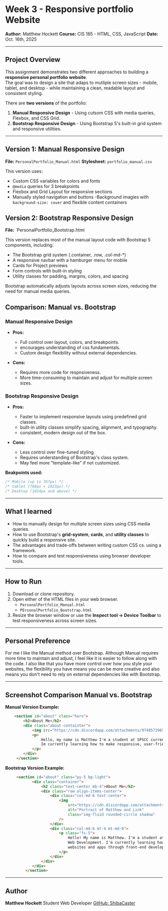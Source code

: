 # Week 3 - Responsive portfolio Website

**Author:** Matthew Hockett 
**Course:** CIS 185 - HTML, CSS, JavaScript 
**Date:** Oct. 16th, 2025

---

## Project Overview

This assignment demonstrates two different approaches to building a **responsive personal portfolio website**.  
The goal was to design a site that adaps to mutliple screen sizes - mobile, tablet, and desktop - while maintaining a clean, readable layout and consistent styling.

There are **two versions** of the portfolio:

1. **Manual Responsive Design** - Using cutsom CSS with media queries, Flexbox, and CSS Grid.
2. **Bootstrap Responsive Design** - Using Bootstrap 5's built-in grid system and responsive utilities.

---

## Version 1: Manual Responsive Design

**File:** `PersonalPortfolio_Manual.html`
**Stylesheet:** `portfolio_manual.css`

This version uses:
- Custom CSS variables for colors and fonts
- `@media` queries for 3 breakpoints
- Flexbox and Grid Layout for responsive sections
- Manually styled navigation and buttons
-Background imagies with `background-size: cover` and flexible content containers

## Version 2: Bootstrap Responsive Design

**File:** `PersonalPortfolio_Bootstrap.html

This version replaces most of the manual layout code with Bootstrap 5 components, including:

- The Bootstrap grid system (.container, .row, .col-md-*)
- A responsive navbar with a hamburger menu for mobile
- Cards for Project previews
- Form controls with built-in styling
- Utility classes for padding, margins, colors, and spacing

Bootstrap automatically adjusts layouts across screen sizes, reducing the need for manual media queries.

## Comparison: Manual vs. Bootstrap

### Manual Responsive Design
- **Pros:**
    - Full control over layout, colors, and breakpoints.
    - encourages understanding of css fundamentals.
    - Custom design flexibility without external dependencies.

- **Cons:**
    - Requires more code for respnsiveness.
    - More time-consuming to maintain and adjust for multiple screen sizes.

### Bootstrap Responsive Design
- **Pros:**
    - Faster to implement responsive layouts using predefined grid classes.
    - built-in utility classes simplify spacing, alignment, and typography.
    - consistent, modern design out of the box.

- **Cons:**
    - Less control over fine-tuned styling.
    - Requires understanding of Bootstrap's class system.
    - May feel more "template-like" if not customized.

**Beakpoints used:**
```css
/* Mobile (up to 767px) */
/* tablet (768px = 1023px) */
/* Desktop (1024px and above) */
```

---

## What I learned
- How to manually design for multiple screen sizes using CSS media queries.
- How to use Bootstrap's **grid-system**, **cards**, and **utility classes** to quickly build a responsive site.
- The advantages and trade-offs between writing custom CSS cs. using a framework.
- How to compare and test responsiveness using browser developer tools.

---

## How to Run

1. Download or clone repository.
2. Open either of the HTML files in your web browser.
    - `PersonalPortfolio_Manual.html`
    - `PErsonalPortfolio_Bootstrap.html`
3. Resize the browser window or use the **Inspect tool -> Device Toolbar** to test responsiveness across screen sizes.

---

## Personal Preference

For me I like the Manual method over Bootstrap. Although Manual requires more time to maintain and adjust, I feel like it is easier to follow along with the code. I also like that you have more control over how you style your websites, the flexibility you have means you can be more creative and also means you don't need to rely on external dependencies like with Bootstrap.

---

## Screenshot Comparison Manual vs. Bootstrap

**Manual Version Example:**
```html
    <section id="about" class="hero">
        <h2>About Me</h2>
        <div class="about-containter">
            <img src="https://cdn.discordapp.com/attachments/974857296561709059/1426728478191128688/att.nMXnRZSXg8BklM2B-PKT-DPCDMkW__y8ZP8_nJdtsWI.jpg?ex=68ec47f0&is=68eaf670&hm=247cfd2f3519b87794d79ddd1e0dbdc8d7da8346d96d47480ddeb81c130aa042&" alt="Portrait of Matthew and Link" />
            <p>
                Hello, my name is Matthew I'm a student at SPSCC currently learning about Web Development.
                Im currently learning how to make responsive, user-friendly websites and apps through front-end development using HTML, CSS, and JavaScript.
            </p>
        </div>
     </section>
```

**Bootstrap Version Example:**
```html
     <section id="about" class="py-5 bg-light">
            <div class="container">
                <h2 class="text-center mb-4">About Me</h2>
                <div class="row align-items-center">
                    <div class="col-md-6 text-center">
                        <img
                            src="https://cdn.discordapp.com/attachments/974857296561709059/1426728478191128688/att.nMXnRZSXg8BklM2B-PKT-DPCDMkW__y8ZP8_nJdtsWI.jpg?ex=68ec47f0&is=68eaf670&hm=247cfd2f3519b87794d79ddd1e0dbdc8d7da8346d96d47480ddeb81c130aa042&"
                            alt="Portrait of Matthew and Link"
                            class="img-fluid rounded-circle shadow"
                        />
                    </div>
                    <div class="col-md-6 mt-4 mt-md-0">
                        <p class="fs-5">
                            Hello! My name is Matthew. I'm a student at SPSCC currently learning about
                            Web Development. I'm currently learning how to make responsive, user-friendly
                            websites and apps through front-end development using HTML, CSS, and Javascript.
                        </p>
                    </div>
                </div>
            </div>
         </section>
```

---

## Author

**Matthew Hockett**
Student Web Developer
[GitHub: ShibaCaster](https://github.com/ShibaCaster)